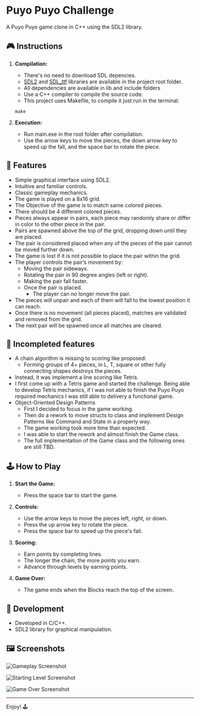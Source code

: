 # Puyo Puyo Challenge

A Puyo Puyo game clone in C++ using the SDL2 library.

## 🎮 Instructions

1. **Compilation:**
   - There's no need to download SDL depencies. 
   - [SDL2](https://www.libsdl.org/) and [SDL_ttf](https://www.libsdl.org/projects/SDL_ttf/) libraries are available in the project root folder.
   - All dependencies are available in lib and include folders
   - Use a C++ compiler to compile the source code.
   - This project uses Makefile, to compile it just run in the terminal:
   ```
   make
   ```

2. **Execution:**
   - Run main.exe in the root folder after compilation.
   - Use the arrow keys to move the pieces, the down arrow key to speed up the fall, and the space bar to rotate the piece.

## 🎉 Features

- Simple graphical interface using SDL2.
- Intuitive and familiar controls.
- Classic gameplay mechanics.
- The game is played on a 8x16 grid.
- The Objective of the game is to match same colored pieces.
- There should be 4 different colored pieces.
- Pieces always appear in pairs, each piece may randomly share or differ in color to the other piece in the pair.
- Pairs are spawned above the top of the grid, dropping down until they are placed.
- The pair is considered placed when any of the pieces of the pair cannot be moved further down.
- The game is lost if it is not possible to place the pair within the grid.
- The player controls the pair’s movement by:
    - Moving the pair sideways.
    - Rotating the pair in 90 degree angles (left or right).
    - Making the pair fall faster.
    - Once the pair is placed.
        - The player can no longer move the pair.
- The pieces will unpair and each of them will fall to the lowest position it can reach.
- Once there is no movement (all pieces placed), matches are validated and removed from the grid.
- The next pair will be spawned once all matches are cleared.

## 🔎 Incompleted features

- A chain algorithm is missing to scoring like proposed:
    - Forming groups of 4+ pieces, in L, T, square or other fully connecting shapes destroys the pieces.
- Instead, it was implement a line scoring like Tetris.
- I first come up with a Tetris game and started the challenge. Being able to develop Tetris mechanics, if I was not able to finish the Puyo Puyo required mechanics I was still able to delivery a functional game.
- Object-Oriented Design Patterns
    - First I decided to focus in the game working.
    - Then do a rework to move structs to class and implement Design Patterns like Command and State in a properly way.
    - The game working took more time than expected.
    - I was able to start the rework and almost finish the Game class.
    - The full implementation of the Game class and the following ones are still TBD.

## 🕹️ How to Play

1. **Start the Game:**
   - Press the space bar to start the game.

2. **Controls:**
   - Use the arrow keys to move the pieces left, right, or down.
   - Press the up arrow key to rotate the piece.
   - Press the space bar to speed up the piece's fall.

3. **Scoring:**
   - Earn points by completing lines.
   - The longer the chain, the more points you earn.
   - Advance through levels by earning points.

4. **Game Over:**
   - The game ends when the Blocks reach the top of the screen.

## 🚀 Development

- Developed in C/C++.
- SDL2 library for graphical manipulation.

## 🖼️ Screenshots

![Gameplay Screenshot](./screenshot/Gameplay.png)

![Starting Level Screenshot](./screenshot/StartingLevel.png)

![Game Over Screenshot](./screenshot/GameOver.png)

---

Enjoy! 🕹️
